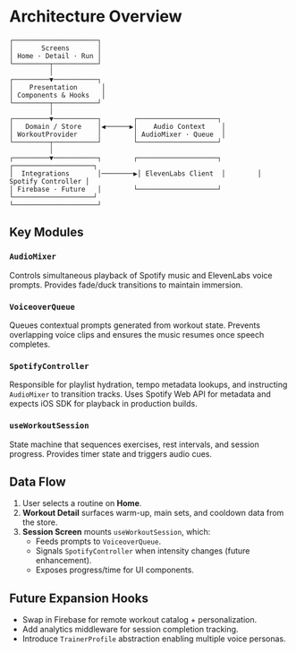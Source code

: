 # Architecture Overview

```
┌─────────────────────┐
│       Screens       │
│ Home · Detail · Run │
└─────────┬───────────┘
          │
┌─────────▼───────────┐
│    Presentation      │
│ Components & Hooks   │
└─────────┬───────────┘
          │
┌─────────▼───────────┐        ┌────────────────────┐
│   Domain / Store    │◀──────▶│    Audio Context    │
│ WorkoutProvider     │        │ AudioMixer · Queue  │
└─────────┬───────────┘        └────────────────────┘
          │
┌─────────▼───────────┐        ┌────────────────────┐        ┌────────────────────┐
│  Integrations       │────────▶│ ElevenLabs Client  │        │ Spotify Controller │
│ Firebase · Future   │        └────────────────────┘        └────────────────────┘
└─────────────────────┘
```

## Key Modules

### `AudioMixer`
Controls simultaneous playback of Spotify music and ElevenLabs voice prompts. Provides fade/duck transitions to maintain immersion.

### `VoiceoverQueue`
Queues contextual prompts generated from workout state. Prevents overlapping voice clips and ensures the music resumes once speech completes.

### `SpotifyController`
Responsible for playlist hydration, tempo metadata lookups, and instructing `AudioMixer` to transition tracks. Uses Spotify Web API for metadata and expects iOS SDK for playback in production builds.

### `useWorkoutSession`
State machine that sequences exercises, rest intervals, and session progress. Provides timer state and triggers audio cues.

## Data Flow
1. User selects a routine on **Home**.
2. **Workout Detail** surfaces warm-up, main sets, and cooldown data from the store.
3. **Session Screen** mounts `useWorkoutSession`, which:
   - Feeds prompts to `VoiceoverQueue`.
   - Signals `SpotifyController` when intensity changes (future enhancement).
   - Exposes progress/time for UI components.

## Future Expansion Hooks
- Swap in Firebase for remote workout catalog + personalization.
- Add analytics middleware for session completion tracking.
- Introduce `TrainerProfile` abstraction enabling multiple voice personas.
